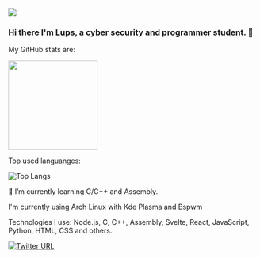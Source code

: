 <img src=https://i.pinimg.com/originals/61/0c/31/610c314429384631fed11dbe62fb28d8.gif />

### Hi there I'm Lups, a cyber security and programmer student. 👋

My GitHub stats are:

<img height="180em" src="https://github-readme-stats.vercel.app/api?username=MrLups&show_icons=true&hide_border=true&&count_private=true&include_all_commits=true&theme=radical" />

Top used languanges:

<img alt="Top Langs" src="https://github-readme-stats.vercel.app/api/top-langs/?username=MrLups&hide=html,css,javascript&layout=compact&theme=radical"/>


🌱 I’m currently learning C/C++ and Assembly.


I'm currently using Arch Linux with Kde Plasma and Bspwm

Technologies I use:
  Node.js, C, C++, Assembly, Svelte, React, JavaScript, Python, HTML, CSS and others. 

[![Twitter URL](https://img.shields.io/twitter/url/https/twitter.com/MrLups.svg?style=social&label=Twitter)](https://twitter.com/MrLups)
